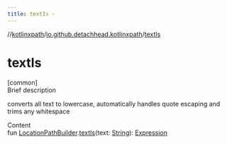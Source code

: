 ```yaml
---
title: textIs -
---
```

//[kotlinxpath](../index.md)/[io.github.detachhead.kotlinxpath](index.md)/[textIs](text-is.md)



# textIs  
[common]  
Brief description  


converts all text to lowercase, automatically handles quote escaping and trims any whitespace

  
Content  
fun [LocationPathBuilder](../io.github.detachhead.kotlinxpath.components/-location-path-builder/index.md).[textIs](text-is.md)(text: [String](https://kotlinlang.org/api/latest/jvm/stdlib/kotlin/-string/index.html)): [Expression](../io.github.detachhead.kotlinxpath.components/-expression/index.md)  



